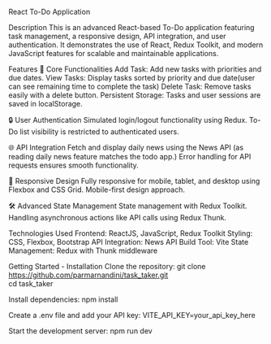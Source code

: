 React To-Do Application

Description
This is an advanced React-based To-Do application featuring task management, a responsive design, API integration, and user authentication. It demonstrates the use of React, Redux Toolkit, and modern JavaScript features for scalable and maintainable applications.

Features
🌟 Core Functionalities
Add Task: Add new tasks with priorities and due dates.
View Tasks: Display tasks sorted by priority and due date(user can see remaining time to complete the task)
Delete Task: Remove tasks easily with a delete button.
Persistent Storage: Tasks and user sessions are saved in localStorage.

🔒 User Authentication
Simulated login/logout functionality using Redux.
To-Do list visibility is restricted to authenticated users.

🌐 API Integration
Fetch and display daily news using the News API (as reading daily news feature matches the todo app.)
Error handling for API requests ensures smooth functionality.

📱 Responsive Design
Fully responsive for mobile, tablet, and desktop using Flexbox and CSS Grid.
Mobile-first design approach.

🛠️ Advanced State Management
State management with Redux Toolkit.
Handling asynchronous actions like API calls using Redux Thunk.

Technologies Used
Frontend: ReactJS, JavaScript, Redux Toolkit
Styling: CSS, Flexbox, Bootstrap
API Integration: News API
Build Tool: Vite
State Management: Redux with Thunk middleware


Getting Started - 
Installation
Clone the repository:
git clone https://github.com/parmarnandini/task_taker.git  
cd task_taker  

Install dependencies:
npm install  

Create a .env file and add your API key:
VITE_API_KEY=your_api_key_here  

Start the development server:
npm run dev  

